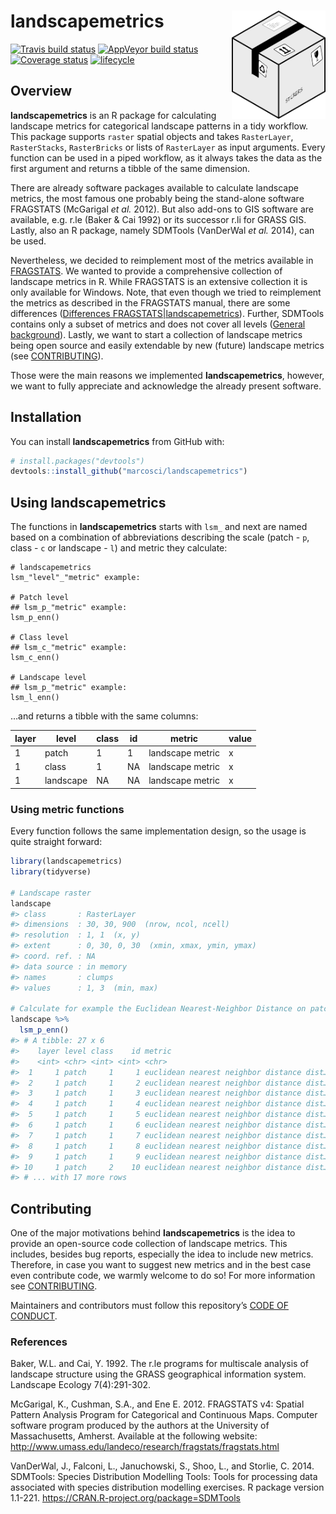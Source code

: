 
<!-- README.md is generated from README.Rmd. Please edit that file -->

# landscapemetrics <img src="man/figures/logo.png" align="right" width="150" />

[![Travis build
status](https://travis-ci.org/marcosci/landscapemetrics.svg?branch=master)](https://travis-ci.org/marcosci/landscapemetrics)
[![AppVeyor build
status](https://ci.appveyor.com/api/projects/status/github/marcosci/landscapemetrics?branch=master&svg=true)](https://ci.appveyor.com/project/marcosci/landscapemetrics)
[![Coverage
status](https://codecov.io/gh/marcosci/landscapemetrics/branch/master/graph/badge.svg)](https://codecov.io/github/marcosci/landscapemetrics?branch=master)
[![lifecycle](https://img.shields.io/badge/lifecycle-experimental-orange.svg)](https://www.tidyverse.org/lifecycle/#experimental)

## Overview

**landscapemetrics** is an R package for calculating landscape metrics
for categorical landscape patterns in a tidy workflow. This package
supports `raster` spatial objects and takes `RasterLayer`,
`RasterStacks`, `RasterBricks` or lists of `RasterLayer` as input
arguments. Every function can be used in a piped workflow, as it always
takes the data as the first argument and returns a tibble of the same
dimension.

There are already software packages available to calculate landscape
metrics, the most famous one probably being the stand-alone software
FRAGSTATS (McGarigal *et al.* 2012). But also add-ons to GIS software
are available, e.g. r.le (Baker & Cai 1992) or its successor r.li for
GRASS GIS. Lastly, also an R package, namely SDMTools (VanDerWal *et
al.* 2014), can be used.

Nevertheless, we decided to reimplement most of the metrics available in
[FRAGSTATS](https://www.umass.edu/landeco/research/fragstats/documents/fragstats_documents.html).
We wanted to provide a comprehensive collection of landscape metrics in
R. While FRAGSTATS is an extensive collection it is only available for
Windows. Note, that even though we tried to reimplement the metrics as
described in the FRAGSTATS manual, there are some differences
([Differences
FRAGSTATS|landscapemetrics](https://marcosci.github.io/landscapemetrics/articles/articles/comparing_fragstats_landscapemetrics.html)).
Further, SDMTools contains only a subset of metrics and does not cover
all levels ([General
background](https://marcosci.github.io/landscapemetrics/articles/articles/general-background.html)).
Lastly, we want to start a collection of landscape metrics being open
source and easily extendable by new (future) landscape metrics (see
[CONTRIBUTING](CONTRIBUTING.md)).

Those were the main reasons we implemented **landscapemetrics**,
however, we want to fully appreciate and acknowledge the already present
software.

## Installation

You can install **landscapemetrics** from GitHub with:

``` r
# install.packages("devtools")
devtools::install_github("marcosci/landscapemetrics")
```

## Using landscapemetrics

The functions in **landscapemetrics** starts with `lsm_` and next are
named based on a combination of abbreviations describing the scale
(patch - `p`, class - `c` or landscape - `l`) and metric they calculate:

    # landscapemetrics
    lsm_"level"_"metric" example:
    
    # Patch level
    ## lsm_p_"metric" example:
    lsm_p_enn()
    
    # Class level
    ## lsm_c_"metric" example:
    lsm_c_enn()
    
    # Landscape level
    ## lsm_p_"metric" example:
    lsm_l_enn()

…and returns a tibble with the same columns:

<p style="text-align:center;">

| layer | level     | class | id | metric           | value |
| ----- | --------- | ----- | -- | ---------------- | ----- |
| 1     | patch     | 1     | 1  | landscape metric | x     |
| 1     | class     | 1     | NA | landscape metric | x     |
| 1     | landscape | NA    | NA | landscape metric | x     |

</p>

### Using metric functions

Every function follows the same implementation design, so the usage is
quite straight forward:

``` r
library(landscapemetrics)
library(tidyverse)

# Landscape raster
landscape
#> class       : RasterLayer 
#> dimensions  : 30, 30, 900  (nrow, ncol, ncell)
#> resolution  : 1, 1  (x, y)
#> extent      : 0, 30, 0, 30  (xmin, xmax, ymin, ymax)
#> coord. ref. : NA 
#> data source : in memory
#> names       : clumps 
#> values      : 1, 3  (min, max)

# Calculate for example the Euclidean Nearest-Neighbor Distance on patch level
landscape %>% 
  lsm_p_enn()
#> # A tibble: 27 x 6
#>    layer level class    id metric                                    value
#>    <int> <chr> <int> <int> <chr>                                     <dbl>
#>  1     1 patch     1     1 euclidean nearest neighbor distance dist…  7   
#>  2     1 patch     1     2 euclidean nearest neighbor distance dist…  4   
#>  3     1 patch     1     3 euclidean nearest neighbor distance dist…  2.83
#>  4     1 patch     1     4 euclidean nearest neighbor distance dist…  2   
#>  5     1 patch     1     5 euclidean nearest neighbor distance dist…  2   
#>  6     1 patch     1     6 euclidean nearest neighbor distance dist…  2.83
#>  7     1 patch     1     7 euclidean nearest neighbor distance dist…  4.12
#>  8     1 patch     1     8 euclidean nearest neighbor distance dist…  4.12
#>  9     1 patch     1     9 euclidean nearest neighbor distance dist…  4.24
#> 10     1 patch     2    10 euclidean nearest neighbor distance dist…  4.47
#> # ... with 17 more rows
```

## Contributing

One of the major motivations behind **landscapemetrics** is the idea to
provide an open-source code collection of landscape metrics. This
includes, besides bug reports, especially the idea to include new
metrics. Therefore, in case you want to suggest new metrics and in the
best case even contribute code, we warmly welcome to do so\! For more
information see [CONTRIBUTING](CONTRIBUTING.md).

Maintainers and contributors must follow this repository’s [CODE OF
CONDUCT](CODE_OF_CONDUCT.md).

### References

Baker, W.L. and Cai, Y. 1992. The r.le programs for multiscale analysis
of landscape structure using the GRASS geographical information system.
Landscape Ecology 7(4):291-302.

McGarigal, K., Cushman, S.A., and Ene E. 2012. FRAGSTATS v4: Spatial
Pattern Analysis Program for Categorical and Continuous Maps. Computer
software program produced by the authors at the University of
Massachusetts, Amherst. Available at the following website:
<http://www.umass.edu/landeco/research/fragstats/fragstats.html>

VanDerWal, J., Falconi, L., Januchowski, S., Shoo, L., and Storlie, C.
2014. SDMTools: Species Distribution Modelling Tools: Tools for
processing data associated with species distribution modelling
exercises. R package version 1.1-221.
<https://CRAN.R-project.org/package=SDMTools>
